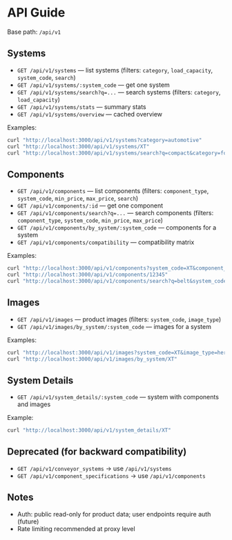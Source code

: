 # API Guide

Base path: `/api/v1`

## Systems
- `GET /api/v1/systems` — list systems (filters: `category`, `load_capacity`, `system_code`, `search`)
- `GET /api/v1/systems/:system_code` — get one system
- `GET /api/v1/systems/search?q=...` — search systems (filters: `category`, `load_capacity`)
- `GET /api/v1/systems/stats` — summary stats
- `GET /api/v1/systems/overview` — cached overview

Examples:
```bash
curl "http://localhost:3000/api/v1/systems?category=automotive"
curl "http://localhost:3000/api/v1/systems/XT"
curl "http://localhost:3000/api/v1/systems/search?q=compact&category=food"
```

## Components
- `GET /api/v1/components` — list components (filters: `component_type`, `system_code`, `min_price`, `max_price`, `search`)
- `GET /api/v1/components/:id` — get one component
- `GET /api/v1/components/search?q=...` — search components (filters: `component_type`, `system_code`, `min_price`, `max_price`)
- `GET /api/v1/components/by_system/:system_code` — components for a system
- `GET /api/v1/components/compatibility` — compatibility matrix

Examples:
```bash
curl "http://localhost:3000/api/v1/components?system_code=XT&component_type=motor"
curl "http://localhost:3000/api/v1/components/12345"
curl "http://localhost:3000/api/v1/components/search?q=belt&system_code=XT"
```

## Images
- `GET /api/v1/images` — product images (filters: `system_code`, `image_type`)
- `GET /api/v1/images/by_system/:system_code` — images for a system

Examples:
```bash
curl "http://localhost:3000/api/v1/images?system_code=XT&image_type=hero"
curl "http://localhost:3000/api/v1/images/by_system/XT"
```

## System Details
- `GET /api/v1/system_details/:system_code` — system with components and images

Example:
```bash
curl "http://localhost:3000/api/v1/system_details/XT"
```

## Deprecated (for backward compatibility)
- `GET /api/v1/conveyor_systems` → use `/api/v1/systems`
- `GET /api/v1/component_specifications` → use `/api/v1/components`

## Notes
- Auth: public read-only for product data; user endpoints require auth (future)
- Rate limiting recommended at proxy level

